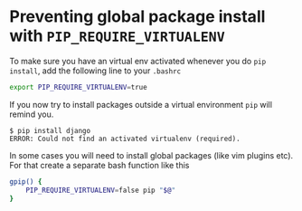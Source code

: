 # Preventing global package install with `PIP_REQUIRE_VIRTUALENV`


To make sure you have an virtual env activated whenever you do `pip install`, add the following line to your `.bashrc`

```bash
export PIP_REQUIRE_VIRTUALENV=true
```

If you now try to install packages outside a virtual environment `pip` will remind you.

```
$ pip install django
ERROR: Could not find an activated virtualenv (required).
```

In some cases you will need to install global packages (like vim plugins etc). For that create a separate bash function like this

```bash
gpip() {
    PIP_REQUIRE_VIRTUALENV=false pip "$@"
}
```
